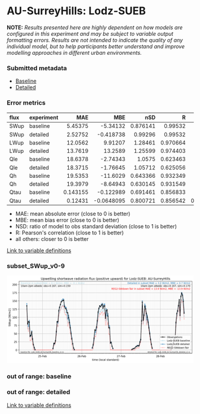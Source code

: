 # AU-SurreyHills: Lodz-SUEB

**NOTE:** *Results presented here are highly dependent on how models are configured in this experiment and may be subject to variable output formatting errors. Results are not intended to indicate the quality of any individual model, but to help participants better understand and improve modelling approaches in different urban environments.*

### Submitted metadata

- [Baseline](Lodz-SUEB_AU-SurreyHills_baseline_attrs.md)
- [Detailed](Lodz-SUEB_AU-SurreyHills_detailed_attrs.md)

### Error metrics

| flux   | experiment   |       MAE |         MBE |      nSD |        R |       5th |      95th |      RMSE |     cRMSE |       AMBE |      1-nSD |        1-R |   nSkewness |   nKurtosis |   Overlap |
|:-------|:-------------|----------:|------------:|---------:|---------:|----------:|----------:|----------:|----------:|-----------:|-----------:|-----------:|------------:|------------:|----------:|
| SWup   | baseline     |  5.45375  |  -5.34132   | 0.876141 | 0.99532  | 0.6475    | 15.1593   |  7.99053  | 0.153435  |  5.34132   | 0.123859   | 0.00468038 |   0.0550838 |    1.0306   | 0.110613  |
| SWup   | detailed     |  2.52752  |  -0.418738  | 0.99296  | 0.99532  | 0.5557    |  0.555001 |  3.7675   | 0.0966666 |  0.418738  | 0.00704012 | 0.00468039 |   0.0550837 |    1.0306   | 0.0871526 |
| LWup   | baseline     | 12.0562   |   9.91207   | 1.28461  | 0.970664 | 2.9358    | 33.9504   | 16.4639   | 0.395439  |  9.91207   | 0.284606   | 0.029336   |   0.0227452 |    0.101267 | 0.159276  |
| LWup   | detailed     | 13.7619   |  13.2589    | 1.25599  | 0.974403 | 2.5543    | 35.5008   | 17.8683   | 0.360318  | 13.2589    | 0.255988   | 0.0255968  |   0.0453291 |    0.126868 | 0.177525  |
| Qle    | baseline     | 18.6378   |  -2.74343   | 1.0575   | 0.623463 | 2.44209   | 11.4215   | 30.6607   | 0.89425   |  2.74343   | 0.0575023  | 0.376537   |   0.102768  |    0.619067 | 0.39983   |
| Qle    | detailed     | 18.3715   |  -1.76645   | 1.05712  | 0.625056 | 4.55599   | 11.6964   | 30.5181   | 0.892178  |  1.76645   | 0.0571163  | 0.374944   |   0.119008  |    0.632614 | 0.412751  |
| Qh     | baseline     | 19.5353   | -11.6029    | 0.643366 | 0.932349 | 5.0559    | 61.6427   | 36.7245   | 0.462857  | 11.6029    | 0.356634   | 0.0676508  |   0.215848  |    0.368237 | 0.115898  |
| Qh     | detailed     | 19.3979   |  -8.64943   | 0.630145 | 0.931549 | 9.1254    | 60.8309   | 36.5907   | 0.472293  |  8.64943   | 0.369855   | 0.068451   |   0.251669  |    0.435649 | 0.121721  |
| Qtau   | baseline     |  0.143155 |  -0.122989  | 0.691461 | 0.856833 | 0.011239  |  0.373297 |  0.232648 | 0.541466  |  0.122989  | 0.308539   | 0.143167   |   0.188115  |    0.498063 | 0.158688  |
| Qtau   | detailed     |  0.12431  |  -0.0648095 | 0.800721 | 0.856542 | 0.0023761 |  0.235258 |  0.200105 | 0.519087  |  0.0648095 | 0.19928    | 0.143458   |   0.184164  |    0.509716 | 0.115725  |

 - MAE: mean absolute error (close to 0 is better)
 - MBE: mean bias error (close to 0 is better)
 - NSD: ratio of model to obs standard deviation (close to 1 is better)
 - R: Pearson's correlation (close to 1 is better)
 - all others: closer to 0 is better

[Link to variable definitions](../modelattrs/variable_definitions.md)

### <a name="subset_swup_v0-9"></a>subset_SWup_v0-9
[![Lodz-SUEB_AU-SurreyHills_subset_SWup_v0-9.png](Lodz-SUEB_AU-SurreyHills_subset_SWup_v0-9.png)](Lodz-SUEB_AU-SurreyHills_subset_SWup_v0-9.png)

### out of range: baseline


### out of range: detailed



[Link to variable definitions](../modelattrs/variable_definitions.md)

